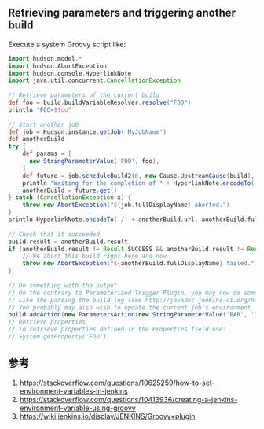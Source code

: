 

## Retrieving parameters and triggering another build
Execute a system Groovy script like:
```groovy
import hudson.model.*
import hudson.AbortException
import hudson.console.HyperlinkNote
import java.util.concurrent.CancellationException
 
// Retrieve parameters of the current build
def foo = build.buildVariableResolver.resolve("FOO")
println "FOO=$foo"
 
// Start another job
def job = Hudson.instance.getJob('MyJobName')
def anotherBuild
try {
    def params = [
      new StringParameterValue('FOO', foo),
    ]
    def future = job.scheduleBuild2(0, new Cause.UpstreamCause(build), new ParametersAction(params))
    println "Waiting for the completion of " + HyperlinkNote.encodeTo('/' + job.url, job.fullDisplayName)
    anotherBuild = future.get()
} catch (CancellationException x) {
    throw new AbortException("${job.fullDisplayName} aborted.")
}
println HyperlinkNote.encodeTo('/' + anotherBuild.url, anotherBuild.fullDisplayName) + " completed. Result was " + anotherBuild.result
 
// Check that it succeeded
build.result = anotherBuild.result
if (anotherBuild.result != Result.SUCCESS && anotherBuild.result != Result.UNSTABLE) {
    // We abort this build right here and now.
    throw new AbortException("${anotherBuild.fullDisplayName} failed.")
}
 
// Do something with the output.
// On the contrary to Parameterized Trigger Plugin, you may now do something from that other build instance.
// Like the parsing the build log (see http://javadoc.jenkins-ci.org/hudson/model/FreeStyleBuild.html )
// You probably may also wish to update the current job's environment.
build.addAction(new ParametersAction(new StringParameterValue('BAR', '3')))
// Retrieve properties
// To retrieve properties defined in the Properties field use:
// System.getProperty('FOO')
```

## 参考

1. https://stackoverflow.com/questions/10625259/how-to-set-environment-variables-in-jenkins
2. https://stackoverflow.com/questions/10413936/creating-a-jenkins-environment-variable-using-groovy
3. https://wiki.jenkins.io/display/JENKINS/Groovy+plugin
